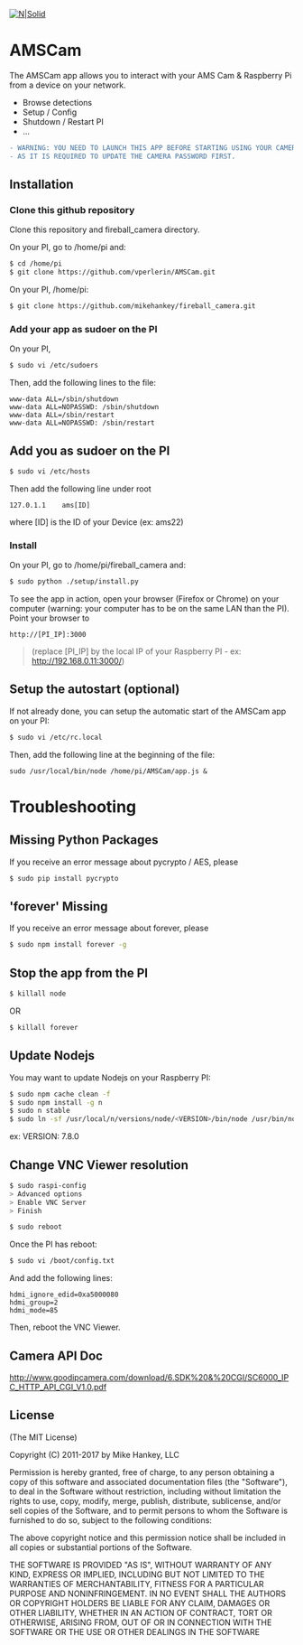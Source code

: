 [![N|Solid](http://www.amsmeteors.org/_members/ico/apple-touch-icon-114x114-precomposed.png)](http://www.amsmeteors.org)
# AMSCam

The AMSCam app allows you to interact with your AMS Cam & Raspberry Pi from a device on your network.

  - Browse detections
  - Setup / Config
  - Shutdown / Restart PI
  - ...
  
```diff
- WARNING: YOU NEED TO LAUNCH THIS APP BEFORE STARTING USING YOUR CAMERA
- AS IT IS REQUIRED TO UPDATE THE CAMERA PASSWORD FIRST.
```  
  

## Installation

### Clone this github repository
Clone this repository and fireball_camera directory.

On your PI, go to /home/pi and:
```sh
$ cd /home/pi
$ git clone https://github.com/vperlerin/AMSCam.git
```

On your PI, /home/pi:
```sh
$ git clone https://github.com/mikehankey/fireball_camera.git
```

### Add your app as sudoer on the PI
On your PI, 
```sh
$ sudo vi /etc/sudoers

```
Then, add the following lines to the file:
```
www-data ALL=/sbin/shutdown
www-data ALL=NOPASSWD: /sbin/shutdown
www-data ALL=/sbin/restart
www-data ALL=NOPASSWD: /sbin/restart
```

## Add you as sudoer on the PI
```sh
$ sudo vi /etc/hosts
```
Then add the following line under root
```
127.0.1.1    ams[ID]
```
where [ID] is the ID of your Device (ex: ams22)

### Install 
On your PI, go to /home/pi/fireball_camera and:
```sh
$ sudo python ./setup/install.py
```

To see the app in action, open your browser (Firefox or Chrome) on your computer (warning: your computer has to be on the same LAN than the PI). Point your browser to 
```
http://[PI_IP]:3000
```
> (replace [PI_IP] by the local IP of your Raspberry PI - ex: http://192.168.0.11:3000/)

## Setup the autostart (optional)
If not already done, you can setup the automatic start of the AMSCam app on your PI:
```sh
$ sudo vi /etc/rc.local
```
Then, add the following line at the beginning of the file:
```
sudo /usr/local/bin/node /home/pi/AMSCam/app.js &
```
 

#  Troubleshooting

## Missing Python Packages

If you receive an error message about pycrypto / AES, please

```sh
$ sudo pip install pycrypto
```


## 'forever' Missing

If you receive an error message about forever, please

```sh
$ sudo npm install forever -g
```

## Stop the app from the PI
```sh
$ killall node
```
OR
```sh
$ killall forever
```

## Update Nodejs
You may want to update Nodejs on your Raspberry PI:
```sh
$ sudo npm cache clean -f
$ sudo npm install -g n
$ sudo n stable
$ sudo ln -sf /usr/local/n/versions/node/<VERSION>/bin/node /usr/bin/node 
```
ex: VERSION: 7.8.0

## Change VNC Viewer resolution
```sh
$ sudo raspi-config
> Advanced options
> Enable VNC Server
> Finish
```

```sh
$ sudo reboot
```

Once the PI has reboot:
```sh
$ sudo vi /boot/config.txt
```

And add the following lines:
```
hdmi_ignore_edid=0xa5000080
hdmi_group=2
hdmi_mode=85
```
Then, reboot the VNC Viewer. 
 
 
## Camera API Doc
http://www.goodipcamera.com/download/6.SDK%20&%20CGI/SC6000_IPC_HTTP_API_CGI_V1.0.pdf 


## License

(The MIT License)

Copyright (C) 2011-2017 by Mike Hankey, LLC

Permission is hereby granted, free of charge, to any person obtaining a copy
of this software and associated documentation files (the "Software"), to deal
in the Software without restriction, including without limitation the rights
to use, copy, modify, merge, publish, distribute, sublicense, and/or sell
copies of the Software, and to permit persons to whom the Software is
furnished to do so, subject to the following conditions:

The above copyright notice and this permission notice shall be included in
all copies or substantial portions of the Software.

THE SOFTWARE IS PROVIDED "AS IS", WITHOUT WARRANTY OF ANY KIND, EXPRESS OR
IMPLIED, INCLUDING BUT NOT LIMITED TO THE WARRANTIES OF MERCHANTABILITY,
FITNESS FOR A PARTICULAR PURPOSE AND NONINFRINGEMENT. IN NO EVENT SHALL THE
AUTHORS OR COPYRIGHT HOLDERS BE LIABLE FOR ANY CLAIM, DAMAGES OR OTHER
LIABILITY, WHETHER IN AN ACTION OF CONTRACT, TORT OR OTHERWISE, ARISING FROM,
OUT OF OR IN CONNECTION WITH THE SOFTWARE OR THE USE OR OTHER DEALINGS IN
THE SOFTWARE